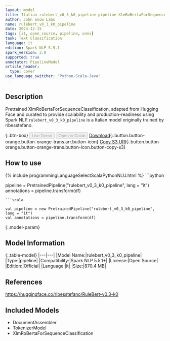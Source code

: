```yaml
---
layout: model
title: Italian rulebert_v0_3_k0_pipeline pipeline XlmRoBertaForSequenceClassification from ribesstefano
author: John Snow Labs
name: rulebert_v0_3_k0_pipeline
date: 2024-12-15
tags: [it, open_source, pipeline, onnx]
task: Text Classification
language: it
edition: Spark NLP 5.5.1
spark_version: 3.0
supported: true
annotator: PipelineModel
article_header:
  type: cover
use_language_switcher: "Python-Scala-Java"
---
```


## Description

Pretrained XlmRoBertaForSequenceClassification, adapted from Hugging Face and curated to provide scalability and production-readiness using Spark NLP.`rulebert_v0_3_k0_pipeline` is a Italian model originally trained by ribesstefano.

{:.btn-box}
<button class="button button-orange" disabled>Live Demo</button>
<button class="button button-orange" disabled>Open in Colab</button>
[Download](https://s3.amazonaws.com/auxdata.johnsnowlabs.com/public/models/rulebert_v0_3_k0_pipeline_it_5.5.1_3.0_1734250134249.zip){:.button.button-orange.button-orange-trans.arr.button-icon}
[Copy S3 URI](s3://auxdata.johnsnowlabs.com/public/models/rulebert_v0_3_k0_pipeline_it_5.5.1_3.0_1734250134249.zip){:.button.button-orange.button-orange-trans.button-icon.button-copy-s3}

## How to use



<div class="tabs-box" markdown="1">
{% include programmingLanguageSelectScalaPythonNLU.html %}
```python

pipeline = PretrainedPipeline("rulebert_v0_3_k0_pipeline", lang = "it")
annotations =  pipeline.transform(df)   

```
```scala

val pipeline = new PretrainedPipeline("rulebert_v0_3_k0_pipeline", lang = "it")
val annotations = pipeline.transform(df)

```
</div>

{:.model-param}
## Model Information

{:.table-model}
|---|---|
|Model Name:|rulebert_v0_3_k0_pipeline|
|Type:|pipeline|
|Compatibility:|Spark NLP 5.5.1+|
|License:|Open Source|
|Edition:|Official|
|Language:|it|
|Size:|870.4 MB|

## References

https://huggingface.co/ribesstefano/RuleBert-v0.3-k0

## Included Models

- DocumentAssembler
- TokenizerModel
- XlmRoBertaForSequenceClassification